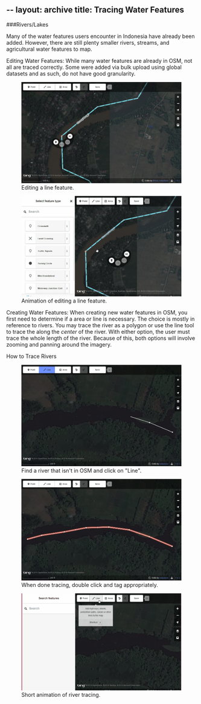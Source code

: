 --
layout: archive
title: Tracing Water Features
--


###Rivers/Lakes

Many of the water features users encounter in Indonesia have already been added. However, there are still plenty smaller rivers, streams, and agricultural water features to map.

Editing Water Features:
While many water features are already in OSM, not all are traced correctly. Some were added via bulk upload using global datasets and as such, do not have good granularity.

<figure>
	<img src="../images/guide/river4.png">
	<figcaption>Editing a line feature.</figcaption>
</figure>

<figure>
	<img src="../images/guide/riverGIF.gif">
	<figcaption>Animation of editing a line feature.</figcaption>
</figure>

Creating Water Features:
When creating new water features in OSM, you first need to determine if a area or line is necessary. The choice is mostly in reference to rivers. You may trace the river as a polygon or use the line tool to trace the along the <i>center</i> of the river. With either option, the user must trace the whole length of the river. Because of this, both options will involve zooming and panning around the imagery.

How to Trace Rivers

<figure>
	<img src="../images/guide/river5.png">
	<figcaption>Find a river that isn't in OSM and click on "Line".</figcaption>
</figure>

<figure>
	<img src="../images/guide/river6.png">
	<figcaption>When done tracing, double click and tag appropriately.</figcaption>
</figure>

<figure>
	<img src="../images/guide/river2GIF.gif">
	<figcaption>Short animation of river tracing.</figcaption>
</figure>

